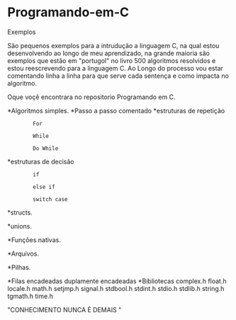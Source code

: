# Programando-em-C
Exemplos

São pequenos exemplos para a intrudução a linguagem C, na qual estou desenvolvendo ao longo de meu aprendizado, na grande maioria são exemplos que estão em "portugol" no livro 500 algoritmos resolvidos e estou reescrevendo para a linguagem C.
Ao Longo do processo vou estar comentando linha a linha para que serve cada sentença e como  impacta no algoritmo.

Oque voçê encontrara no repositorio Programando em C.

*Algoritmos simples.
*Passo a passo comentado
*estruturas de repetição

            For

            While

            Do While

*estruturas de decisão

            if

            else if

            switch case

*structs.

*unions.

*Funções nativas.

*Arquivos.

*Pilhas.

*Filas 
            encadeadas
            duplamente encadeadas
*Bibliotecas 
            complex.h
            float.h
            locale.h
            math.h
            setjmp.h
            signal.h
            stdbool.h
            stdint.h
            stdio.h
            stdlib.h
            string.h
            tgmath.h
            time.h

"CONHECIMENTO NUNCA É DEMAIS "
